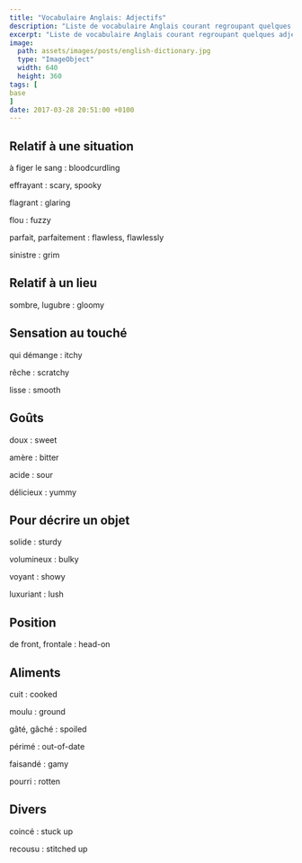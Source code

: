 ```yaml
---
title: "Vocabulaire Anglais: Adjectifs"
description: "Liste de vocabulaire Anglais courant regroupant quelques adjectifs difficiles."
excerpt: "Liste de vocabulaire Anglais courant regroupant quelques adjectifs difficiles."
image:
  path: assets/images/posts/english-dictionary.jpg
  type: "ImageObject"
  width: 640
  height: 360
tags: [
base
]
date: 2017-03-28 20:51:00 +0100
---
```


## Relatif à une situation

à figer le sang
: bloodcurdling

effrayant
: scary, spooky

flagrant
: glaring

flou
: fuzzy

parfait, parfaitement
: flawless, flawlessly

sinistre
: grim


## Relatif à un lieu

sombre, lugubre
: gloomy


## Sensation au touché

qui démange
: itchy

rêche
: scratchy

lisse
: smooth


## Goûts

doux
: sweet

amère
: bitter

acide
: sour

délicieux
: yummy


## Pour décrire un objet

solide
: sturdy

volumineux
: bulky

voyant
: showy

luxuriant
: lush


## Position

de front, frontale
: head-on


## Aliments

cuit
: cooked

moulu
: ground

gâté, gâché
: spoiled

périmé
: out-of-date

faisandé
: gamy

pourri
: rotten


## Divers

coincé
: stuck up

recousu
: stitched up
